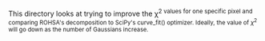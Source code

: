This directory looks at trying to improve the &chi;<sup>2 values for one specific pixel and comparing ROHSA's decomposition to SciPy's curve_fit() optimizer. Ideally, the value of $\chi^{2}$ will go down as the number of Gaussians increase.

